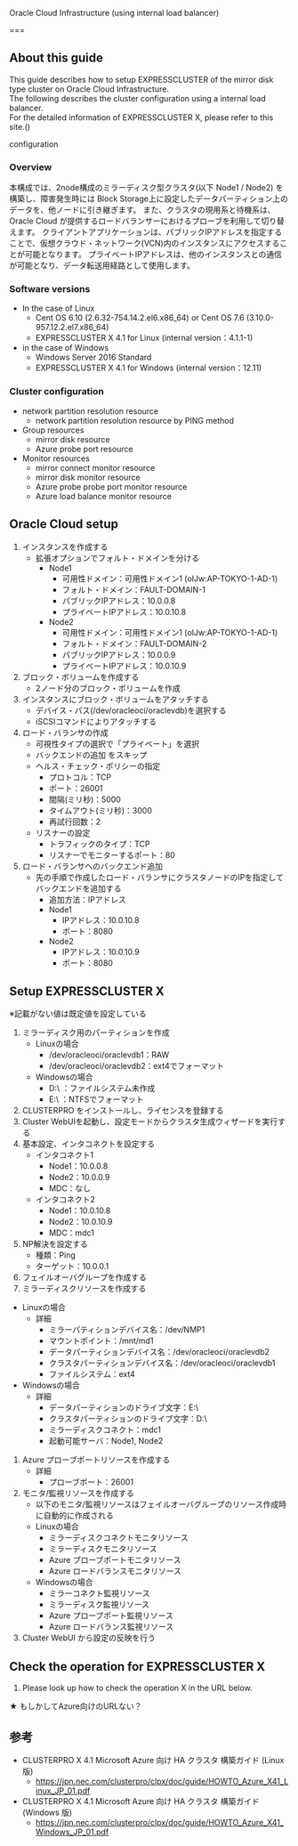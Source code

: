 Oracle Cloud Infrastructure (using internal load balancer)

===

About this guide
---
This guide describes how to setup EXPRESSCLUSTER of the mirror disk type cluster on Oracle Cloud Infrastructure.  
The following describes the cluster configuration using a internal load balancer.  
For the detailed information of EXPRESSCLUSTER X, please refer to this site.()  

configuration
### Overview
本構成では、2node構成のミラーディスク型クラスタ(以下 Node1 / Node2) を構築し、障害発生時には
Block Storage上に設定したデータパーティション上のデータを、他ノードに引き継ぎます。
また、クラスタの現用系と待機系は、Oracle Cloud が提供するロードバランサーにおけるプローブを利用して切り替えます。
クライアントアプリケーションは、パブリックIPアドレスを指定することで、仮想クラウド・ネットワーク(VCN)内のインスタンスにアクセスすることが可能となります。
プライベートIPアドレスは、他のインスタンスとの通信が可能となり、データ転送用経路として使用します。


### Software versions
- In the case of Linux
  - Cent OS 6.10 (2.6.32-754.14.2.el6.x86_64)
    or
    Cent OS 7.6 (3.10.0-957.12.2.el7.x86_64)
  - EXPRESSCLUSTER X 4.1 for Linux (internal version：4.1.1-1)
- in the case of Windows
  - Windows Server 2016 Standard
  - EXPRESSCLUSTER X 4.1 for Windows (internal version：12.11)


### Cluster configuration
- network partition resolution resource
  - network partition resolution resource by PING method
- Group resources
  - mirror disk resource
  - Azure probe port resource
- Monitor resources
  - mirror connect monitor resource
  - mirror disk monitor resource
  - Azure probe probe port monitor resource
  - Azure load balance monitor resource

Oracle Cloud setup
---
1. インスタンスを作成する
   - 拡張オプションでフォルト・ドメインを分ける
     - Node1
        - 可用性ドメイン：可用性ドメイン1 (oIJw:AP-TOKYO-1-AD-1) 
        - フォルト・ドメイン：FAULT-DOMAIN-1
        - パブリックIPアドレス：10.0.0.8
        - プライベートIPアドレス：10.0.10.8
     - Node2
        - 可用性ドメイン：可用性ドメイン1 (oIJw:AP-TOKYO-1-AD-1)
        - フォルト・ドメイン：FAULT-DOMAIN-2
        - パブリックIPアドレス：10.0.0.9
        - プライベートIPアドレス：10.0.10.9
1. ブロック・ボリュームを作成する
   - 2ノード分のブロック・ボリュームを作成
1. インスタンスにブロック・ボリュームをアタッチする
   - デバイス・パス(/dev/oracleoci/oraclevdb)を選択する
   - iSCSIコマンドによりアタッチする
1. ロード・バランサの作成
   - 可視性タイプの選択で「プライベート」を選択
   - バックエンドの追加 をスキップ
   - ヘルス・チェック・ポリシーの指定
     - プロトコル：TCP
     - ポート：26001
     - 間隔(ミリ秒)：5000
     - タイムアウト(ミリ秒)：3000
     - 再試行回数：2
   - リスナーの設定
     - トラフィックのタイプ：TCP
     - リスナーでモニターするポート：80
1. ロード・バランサへのバックエンド追加
   - 先の手順で作成したロード・バランサにクラスタノードのIPを指定してバックエンドを追加する
     - 追加方法：IPアドレス
     - Node1
       - IPアドレス：10.0.10.8
       - ポート：8080
     - Node2
       - IPアドレス：10.0.10.9
       - ポート：8080

Setup EXPRESSCLUSTER X
---
※記載がない値は既定値を設定している

1. ミラーディスク用のパーティションを作成
   - Linuxの場合
     - /dev/oracleoci/oraclevdb1：RAW
     - /dev/oracleoci/oraclevdb2：ext4でフォーマット
   - Windowsの場合
     - D:\ ：ファイルシステム未作成
     - E:\ ：NTFSでフォーマット
1. CLUSTERPRO をインストールし、ライセンスを登録する
1. Cluster WebUIを起動し、設定モードからクラスタ生成ウィザードを実行する
1. 基本設定、インタコネクトを設定する
   - インタコネクト1
     - Node1：10.0.0.8
     - Node2：10.0.0.9
     - MDC：なし
   - インタコネクト2
     - Node1：10.0.10.8
     - Node2：10.0.10.9
     - MDC：mdc1
1. NP解決を設定する
   - 種類：Ping
   - ターゲット：10.0.0.1
1. フェイルオーバグループを作成する
1. ミラーディスクリソースを作成する
  - Linuxの場合
    - 詳細
      - ミラーパティションデバイス名：/dev/NMP1
      - マウントポイント：/mnt/md1
      - データパーティションデバイス名：/dev/oracleoci/oraclevdb2
      - クラスタパーティションデバイス名：/dev/oracleoci/oraclevdb1
      - ファイルシステム：ext4
  - Windowsの場合	
    - 詳細
      - データパーティションのドライブ文字：E:\
      - クラスタパーティションのドライブ文字：D:\
      - ミラーディスクコネクト：mdc1
      - 起動可能サーバ：Node1, Node2
1. Azure プローブポートリソースを作成する
   - 詳細
     - プローブポート：26001
1. モニタ/監視リソースを作成する
   - 以下のモニタ/監視リソースはフェイルオーバグループのリソース作成時に自動的に作成される
   - Linuxの場合
     - ミラーディスクコネクトモニタリソース
     - ミラーディスクモニタリソース
     - Azure プローブポートモニタリソース
     - Azure ロードバランスモニタリソース
   - Windowsの場合
     - ミラーコネクト監視リソース
     - ミラーディスク監視リソース
     - Azure プローブポート監視リソース
     - Azure ロードバランス監視リソース
1. Cluster WebUI から設定の反映を行う

Check the operation for EXPRESSCLUSTER X
---
1. Please look up how to check the operation X in the URL below.

★ もしかしてAzure向けのURLない？

参考
---
- CLUSTERPRO X 4.1 Microsoft Azure 向け HA クラスタ 構築ガイド (Linux 版)
   - https://jpn.nec.com/clusterpro/clpx/doc/guide/HOWTO_Azure_X41_Linux_JP_01.pdf
- CLUSTERPRO X 4.1 Microsoft Azure 向け HA クラスタ 構築ガイド (Windows 版)
   - https://jpn.nec.com/clusterpro/clpx/doc/guide/HOWTO_Azure_X41_Windows_JP_01.pdf

